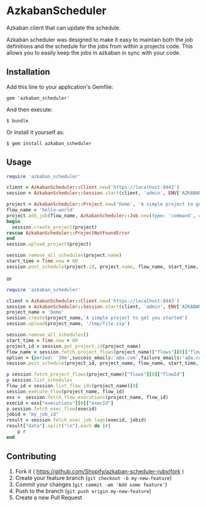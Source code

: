 # AzkabanScheduler

Azkaban client that can update the schedule.

Azkaban scheduler was designed to make it easy to maintain both the
job definitions and the schedule for the jobs from within a projects
code. This allows you to easily keep the jobs in azkaban in sync
with your code.

## Installation

Add this line to your application's Gemfile:

    gem 'azkaban_scheduler'

And then execute:

    $ bundle

Or install it yourself as:

    $ gem install azkaban_scheduler

## Usage

```ruby
require 'azkaban_scheduler'

client = AzkabanScheduler::Client.new('https://localhost:8443')
session = AzkabanScheduler::Session.start(client, 'admin', ENV['AZKABAN_PASSWORD'])

project = AzkabanScheduler::Project.new('Demo', 'A simple project to get you started')
flow_name = 'hello-world'
project.add_job(flow_name, AzkabanScheduler::Job.new(type: 'command', command: 'echo "hello world"'))
begin
  session.create_project(project)
rescue AzkabanScheduler::ProjectNotFoundError
end
session.upload_project(project)

session.remove_all_schedules(project.name)
start_time = Time.now + 60
session.post_schedule(project.id, project.name, flow_name, start_time, period: '12h')
```
or 

```ruby
require 'azkaban_scheduler'

client = AzkabanScheduler::Client.new('https://localhost:8443')
session = AzkabanScheduler::Session.start(client, 'admin', ENV['AZKABAN_PASSWORD'])
project_name = 'Demo'
session.create(project_name,'A simple project to get you started')
session.upload(project_name, '/tmp/file.zip')

session.remove_all_schedules()
start_time = Time.now + 60
project_id = session.get_project_id(project_name)
flow_name = session.fetch_project_flows(project_name)["flows"][0]["flowId"]
option = {period: '30m',success_emails:'a@a.com',failure_emails:'a@a.com'}
session.post_schedule(project_id, project_name, flow_name, start_time, option)

p session.fetch_project_flows(project_name)["flows"][0]["flowId"]
p session.list_schedules
flow_id = session.list_flow_ids(project_name)[0]
session.execute_flow(project_name, flow_id)
exs =  session.fetch_flow_executions(project_name, flow_id)
execid = exs["executions"][0]["execId"]
p session.fetch_exec_flow(execid)
jobid = "my_job_id"
result = session.fetch_exec_job_logs(execid, jobid)
result["data"].split("\n").each do |r|
    p r
end
```

## Contributing

1. Fork it ( https://github.com/Shopify/azkaban-scheduler-ruby/fork )
2. Create your feature branch (`git checkout -b my-new-feature`)
3. Commit your changes (`git commit -am 'Add some feature'`)
4. Push to the branch (`git push origin my-new-feature`)
5. Create a new Pull Request

